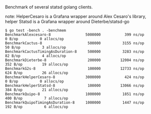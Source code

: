Benchmark of several statsd golang clients.

note: HelperCesaro is a Grafana wrapper around Alex Cesaro's library, helper
Statsd is a Grafana wrapper around Dieterbe/statsd-go


```
$ go test -bench . -benchmem
BenchmarkAlexcesaro-8            	 5000000	       399 ns/op	       0 B/op	       0 allocs/op
BenchmarkCactus-8                	  500000	      3155 ns/op	      50 B/op	       3 allocs/op
BenchmarkCactusTimingAsDuration-8	  500000	      3283 ns/op	      82 B/op	       4 allocs/op
BenchmarkDieterbe-8              	  200000	     12004 ns/op	     352 B/op	      19 allocs/op
BenchmarkG2s-8                   	  100000	     12733 ns/op	     624 B/op	      26 allocs/op
BenchmarkHelperCesaro-8          	 3000000	       424 ns/op	       0 B/op	       0 allocs/op
BenchmarkHelperStatsd-8          	  100000	     13066 ns/op	     384 B/op	      21 allocs/op
BenchmarkQuipo-8                 	 1000000	      1851 ns/op	     400 B/op	       7 allocs/op
BenchmarkQuipoTimingAsDuration-8 	 1000000	      1447 ns/op	     192 B/op	       6 allocs/op
```
